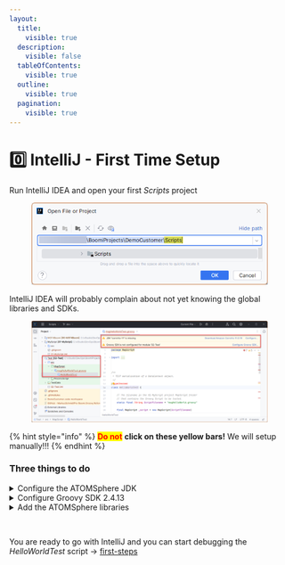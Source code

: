 ```yaml
---
layout:
  title:
    visible: true
  description:
    visible: false
  tableOfContents:
    visible: true
  outline:
    visible: true
  pagination:
    visible: true
---
```


# 0️⃣ IntelliJ - First Time Setup

Run IntelliJ IDEA and open your first _Scripts_ project

<figure><img src=".gitbook/assets/Untitled.png" alt=""><figcaption></figcaption></figure>

IntelliJ IDEA will probably complain about not yet knowing the global libraries and SDKs.

<figure><img src=".gitbook/assets/Untitled 1.png" alt=""><figcaption></figcaption></figure>

{% hint style="info" %}
<mark style="color:red;">**Do not**</mark> **click on these yellow bars!** We will setup manually!!!
{% endhint %}

### Three things to do

<details>

<summary>Configure the ATOMSphere JDK</summary>

*   Open the Module settings or press F4 \
    **Platform Settings** → **SDKs** → **+** → **Add JDK …**\

    <figure><img src=".gitbook/assets/Untitled 2.png" alt="" width="491"><figcaption></figcaption></figure>

<!---->

*   then add `C:\Program Files\Boomi AtomSphere\LocalAtom\jre`\
    and name it _`AtomSphere`_\


    <figure><img src="broken-reference" alt=""><figcaption></figcaption></figure>

</details>

<details>

<summary>Configure Groovy SDK 2.4.13</summary>

![](<.gitbook/assets/Untitled 4.png>)

Use **Library → Create … → Choose Groovy SDK** location

![](broken-reference)

Close the dialog → **OK** and stop! A project library can be used only in the current project. However, we want to use the Groovy SDK in all future projects. That's why we want to **configure it as a global library**.

![](<.gitbook/assets/Untitled 6.png>)

![](<.gitbook/assets/Untitled 7.png>)

</details>

<details>

<summary>Add the ATOMSphere libraries</summary>

In your Project Dialog (F4) add a **New Global Library Java** `C:\Program Files\Boomi AtomSphere\LocalAtom\lib`

<img src=".gitbook/assets/Untitled 8.png" alt="" data-size="original">

Add it to all Modules

![](<.gitbook/assets/Untitled 9.png>)

And, finally, give it a more meaningful name

![](<.gitbook/assets/Untitled 10.png>)

</details>

<figure><img src="broken-reference" alt=""><figcaption></figcaption></figure>

You are ready to go with IntelliJ and you can start debugging the _HelloWorldTest_ script -> [first-steps](first-steps/ "mention")
